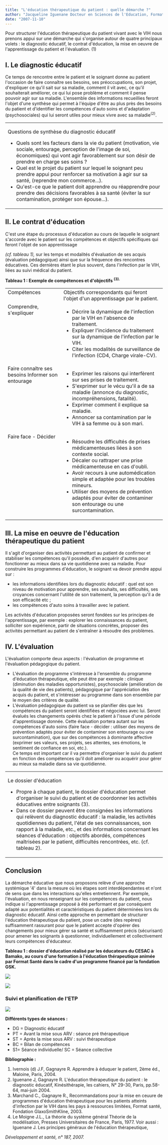 ```yaml
---
title: "L'éducation thérapeutique du patient : quelle démarche ?"
author: "Jacqueline Iguenane Docteur en Sciences de l'Education, Format Santé."
date: "2007-11-10"
---
```


<div class="teaser"><p>Pour structurer l'éducation thérapeutique du patient vivant avec le VIH nous prenons appui sur une démarche qui s'organise autour de quatre principaux volets : le diagnostic éducatif, le contrat d'éducation, la mise en oeuvre de l'apprentissage du patient et l'évaluation. (1)</p></div>

## I. Le diagnostic éducatif

Ce temps de rencontre entre le patient et le soignant donne au patient l'occasion de faire connaître ses besoins, ses préoccupations, son projet, d'expliquer ce qu'il sait sur sa maladie, comment il vit avec, ce qu'il souhaiterait améliorer, ce qui lui pose problème et comment il pense pouvoir agir sur sa maladie. L'ensemble des informations recueillies feront l'objet d'une synthèse qui permet à l'équipe d'être au plus près des besoins du patient et d'identifier les compétences d'auto soins et d'adaptation (psychosociales) qui lui seront utiles pour mieux vivre avec sa maladie<sup>(2)</sup>.

<table>

<tbody>

<tr>

<td>

Questions de synthèse du diagnostic éducatif

<ul><li>Quels sont les facteurs dans la vie du patient (motivation, vie sociale, entourage, perception de l'image de soi, économiques) qui vont agir favorablement sur son désir de prendre en charge ses soins ?</li><li>Quel est le projet du patient sur lequel le soignant peu prendre appui pour renforcer sa motivation à agir sur sa santé, (reprendre mon commerce...).</li><li>Qu'est-ce que le patient doit apprendre ou réapprendre pour prendre des décisions favorables à sa santé (éviter la sur contamination, protéger son épouse...).</li></ul></td>

</tr>

</tbody>

</table>

## II. Le contrat d'éducation

C'est une étape du processus d'éducation au cours de laquelle le soignant s'accorde avec le patient sur les compétences et objectifs spécifiques qui feront l'objet de son apprentissage

*(cf. tableau 1),* sur les temps et modalités d'évaluation de ses acquis (évaluation pédagogique) ainsi que sur la fréquence des rencontres éducatives. Ces dernières étant le plus souvent, dans l'infection par le VIH, liées au suivi médical du patient.

**Tableau 1 : Exemple de compétences et d'objectifs <sup>(3).</sup>**

<table>

<tbody>

<tr>

<td valign="top">Compétences</td>

<td class="rtecenter" valign="top">Objectifs correspondants qui feront  
l'objet d'un apprentissage par le patient.</td>

</tr>

<tr>

<td valign="top">Comprendre, s'expliquer</td>

<td valign="top"><ul><li>Décrire la dynamique de l'infection par le VIH en l'absence de traitement.</li><li>Expliquer l'incidence du traitement sur la dynamique de l'infection par le VIH.</li><li>Citer les modalités de surveillance de l'infection (CD4, Charge virale-CV).</li></ul></td>

</tr>

<tr>

<td valign="top">Faire connaître ses besoins Informer son entourage</td>

<td valign="top"><ul><li>Exprimer les raisons qui interfèrent sur ses prises de traitement.</li><li>S'exprimer sur le vécu qu'il a de sa maladie (annonce du diagnostic, incompréhensions, fatalité).</li><li>Exprimer comment il explique sa maladie.</li><li>Annoncer sa contamination par le VIH à sa femme ou à son mari.</li></ul></td>

</tr>

<tr>

<td valign="top">Faire face - Décider</td>

<td valign="top"><ul><li>Résoudre les difficultés de prises médicamenteuses liées à son contexte social.</li><li>Décaler ou rattraper une prise médicamenteuse en cas d'oubli.</li><li>Avoir recours à une automédication simple et adaptée pour les troubles mineurs.</li><li>Utiliser des moyens de prévention adaptés pour éviter de contaminer son entourage ou une surcontamination.</li></ul></td>

</tr>

</tbody>

</table>

## III. La mise en oeuvre de l'éducation thérapeutique du patient

Il s'agit d'organiser des activités permettant au patient de confirmer et stabiliser les compétences qu'il possède, d'en acquérir d'autres pour fonctionner au mieux dans sa vie quotidienne avec sa maladie. Pour construire les programmes d'éducation, le soignant va devoir prendre appui sur :

- les informations identifiées lors du diagnostic éducatif : quel est son niveau de motivation pour apprendre, ses souhaits, ses difficultés, ses croyances concernant l'utilité de son traitement, la perception qu'il a de son efficacité etc ;
- les compétences d'auto soins à travailler avec le patient.

Les activités d'éducation proposées seront fondées sur les principes de l'apprentissage, par exemple : explorer les connaissances du patient, solliciter son expérience, partir de situations concrètes, proposer des activités permettant au patient de s'entraîner à résoudre des problèmes.

## IV. L'évaluation

L'évaluation comporte deux aspects : l'évaluation de programme et l'évaluation pédagogique du patient.

- L'évaluation de programme s'intéresse à l'ensemble du programme d'éducation thérapeutique, elle peut être par exemple : clinique (diminution des maladies opportunistes), psychosociale (amélioration de la qualité de vie des patients), pédagogique par l'appréciation des acquis du patient, et s'intéresser au programme dans son ensemble par le moyen des critères de qualité.
- L'évaluation pédagogique du patient va se planifier dès que les compétences du patient seront identifiées et négociées avec lui. Seront évalués les changements opérés chez le patient à l'issue d'une période d'apprentissage donnée. Cette évaluation portera autant sur les compétences d'auto soins (faire face - décider : utiliser des moyens de prévention adaptés pour éviter de contaminer son entourage ou une surcontamination), que sur des compétences à dominante affective (exprimer ses valeurs, ses projets, ses attentes, ses émotions, le sentiment de confiance en soi, etc.).  
  Ce temps est important car il va permettre d'organiser le suivi du patient en fonction des compétences qu'il doit améliorer ou acquérir pour gérer au mieux sa maladie dans sa vie quotidienne.

<table>

<tbody>

<tr>

<td>

Le dossier d'éducation

<ul><li>Propre à chaque patient, le dossier d'éducation permet d'organiser le suivi du patient et de coordonner les activités éducatives entre soignants (3).</li><li>Dans ce dossier peuvent être consignées les informations qui relèvent du diagnostic éducatif : la maladie, les activités quotidiennes du patient, l'état de ses connaissances, son rapport à la maladie, etc., et des informations concernant les séances d'éducation : objectifs abordés, compétences maîtrisées par le patient, difficultés rencontrées, etc. (cf. tableau 2).</li></ul></td>

</tr>

</tbody>

</table>

## Conclusion

La démarche éducative que nous proposons relève d'une approche systémique '4' dans la mesure où les étapes sont interdépendantes et n'ont de sens que dans les interactions qu'elles entretiennent. Par exemple, l'évaluation, en nous renseignant sur les compétences du patient, nous indique si l'apprentissage proposé à été performant et par conséquent adapté aux potentialités et caractéristiques du patient déterminées lors du diagnostic éducatif. Ainsi cette approche en permettant de structurer l'éducation thérapeutique du patient, pose un cadre (des repères) suffisamment rassurant pour que le patient accepte d'opérer des changements pour mieux gérer sa santé et suffisamment précis (sécurisant) pour amener les soignants à questionner, individuellement et collectivement leurs compétences d'éducateur.

**Tableau 1 : dossier d'éducation réalisé par les éducateurs du CESAC à Bamako, au cours d'une formation à l'éducation thérapeutique animée par Format Santé dans le cadre d'un programme financé par la fondation GSK.**

![](i1081-1.jpg)

![](i1081-2.jpg)

### Suivi et planification de l'ETP

![](i1081-3.jpg)

**Différents types de séances :**

- DG = Diagnostic éducatif
- PT = Avant la mise sous ARV : séance pré thérapeutique
- ST = Après la mise sous ARV : suivi thérapeutique
- BC = Bilan de compétences
- S1= Séance individuelle/ SC = Séance collective

**Bibliographie :**

1.  Ivernois (d) J.F, Gagnayre R. Apprendre à éduquer le patient, 2ème éd., Maloine, Paris, 2004.
2.  Iguenane J, Gagnayre R. L'éducation thérapeutique du patient : le diagnostic éducatif, Kinésithérapie, les cahiers, N° 29-30, Paris, pp.58-64, mai-juin 2004.
3.  Marchand C., Gagnayre R., Recommandations pour la mise en ceuure de programmes d'éducation thérapeutique pour les patients atteints d'infection par le VIH dans les pays à ressources limitées, Format santé, Fondation GlaxoSmithKline, 2003.
4.  Le Moigne J.L., La théorie du système général Théorie de la modélisation, Presses Universitaires de France, Paris, 1977. Voir aussi : Iguenane J. Les principes généraux de l'éducation thérapeutique,

*Développement et santé, n° 187, 2007.*
